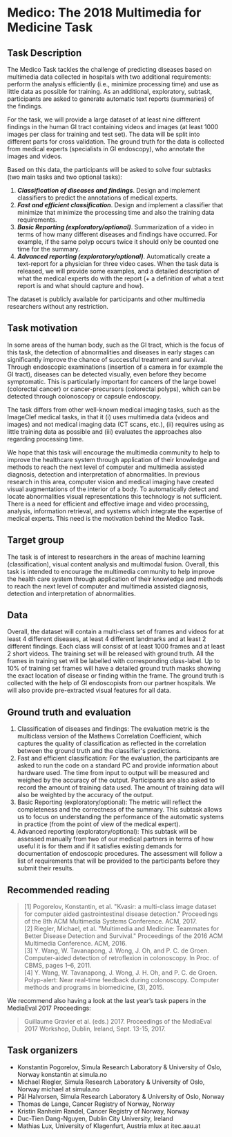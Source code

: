 # Medico: The 2018 Multimedia for Medicine Task 

## Task Description
The Medico Task tackles the challenge of predicting diseases based on multimedia data collected in hospitals with two additional requirements: perform the analysis efficiently (i.e., minimize processing time) and use as little data as possible for training. As an additional, exploratory, subtask, participants are asked to generate automatic text reports (summaries) of the findings. 

For the task, we will provide a large dataset of at least nine different findings in the human GI tract containing videos and images (at least 1000 images per class for training and test set). The data will be split into different parts for cross validation. The ground truth for the data is collected from medical experts (specialists in GI endoscopy), who annotate the images and videos.

Based on this data, the participants will be asked to solve four subtasks (two main tasks and two optional tasks):

1. ***Classification of diseases and findings***. Design and implement classifiers to predict the annotations of medical experts.
2. ***Fast and efficient classification***. Design and implement a classifier that minimize that minimize the processing time and also the training data requirements.
3. ***Basic Reporting (exploratory/optional)***. Summarization of a video in terms of how many different diseases and findings have occurred. For example, if the same polyp occurs twice it should only be counted one time for the summary.
4. ***Advanced reporting (exploratory/optional)***. Automatically create a text-report for a physician for three video cases. When the task data is released, we will provide some examples, and a detailed description of what the medical experts do with the report (+ a definition of what a text report is and what should capture and how).

The dataset is publicly available for participants and other multimedia researchers without any restriction.

## Task motivation
In some areas of the human body, such as the GI tract, which is the focus of this task, the detection of abnormalities and diseases in early stages can significantly improve the chance of successful treatment and survival. Through endoscopic examinations (insertion of a camera in for example the GI tract), diseases can be detected visually, even before they become symptomatic. This is particularly important for cancers of the large bowel (colorectal cancer) or cancer-precursors (colorectal polyps), which can be detected through colonoscopy or capsule endoscopy. 

The task differs from other well-known medical imaging tasks, such as the ImageClef medical tasks, in that it (i) uses multimedia data (videos and images) and not medical imaging data (CT scans, etc.), (ii) requires using as little training data as possible and (iii) evaluates the approaches also regarding processing time. 

We hope that this task will encourage the multimedia community to help to improve the healthcare system through application of their knowledge and methods to reach the next level of computer and multimedia assisted diagnosis, detection and interpretation of abnormalities. In previous research in this area, computer vision and medical imaging have created visual augmentations of the interior of a body. To automatically detect and locate abnormalities visual representations this technology is not sufficient. There is a need for efficient and effective image and video processing, analysis, information retrieval, and systems which integrate the expertise of medical experts. This need is the motivation behind the Medico Task.

## Target group
The task is of interest to researchers in the areas of machine learning (classification), visual content analysis and multimodal fusion. Overall, this task is intended to encourage the multimedia community to help improve the health care system through application of their knowledge and methods to reach the next level of computer and multimedia assisted diagnosis, detection and interpretation of abnormalities. 

## Data
Overall, the dataset will contain a multi-class set of frames and videos for at least 4 different diseases, at least 4 different landmarks and at least 2 different findings. Each class will consist of at least 1000 frames and at least 2 short videos. The training set will be released with ground truth. All the frames in training set will be labelled with corresponding class-label. Up to 10% of training set frames will have a detailed ground truth masks showing the exact location of disease or finding within the frame. The ground truth is collected with the help of GI endoscopists from our partner hospitals. We will also provide pre-extracted visual features for all data. 

## Ground truth and evaluation
1. Classification of diseases and findings: The evaluation metric is the multiclass version of the Mathews Correlation Coefficient, which captures the quality of classification as reflected in the correlation between the ground truth and the classifier's predictions. 
2. Fast and efficient classification: For the evaluation, the participants are asked to run the code on a standard PC and provide information about hardware used. The time from input to output will be measured and weighed by the accuracy of the output. Participants are also asked to record the amount of training data used. The amount of training data will also be weighted by the accuracy of the output.
3. Basic Reporting (exploratory/optional): The metric will reflect the completeness and the correctness of the summary. This subtask allows us to focus on understanding the performance of the automatic systems in practice (from the point of view of the medical expert).
4. Advanced reporting (exploratory/optional): This subtask will be assessed manually from two of our medical partners in terms of how useful it is for them and if it satisfies existing demands for documentation of endoscopic procedures. The assessment will follow a list of requirements that will be provided to the participants before they submit their results.

## Recommended reading
> [1] Pogorelov, Konstantin, et al. "Kvasir: a multi-class image dataset for computer aided gastrointestinal disease detection." Proceedings of the 8th ACM Multimedia Systems Conference. ACM, 2017.  
> [2] Riegler, Michael, et al. "Multimedia and Medicine: Teammates for Better Disease Detection and Survival." Proceedings of the 2016 ACM Multimedia Conference. ACM, 2016.  
> [3] Y. Wang, W. Tavanapong, J. Wong, J. Oh, and P. C. de Groen. Computer-aided detection of retroflexion in colonoscopy. In Proc. of CBMS, pages 1–6, 2011.  
> [4] Y. Wang, W. Tavanapong, J. Wong, J. H. Oh, and P. C. de Groen. Polyp-alert: Near real-time feedback during colonoscopy. Computer methods and programs in biomedicine, (3), 2015.  

We recommend also having a look at the last year’s task papers in the MediaEval 2017 Proceedings:
> Guillaume Gravier et al. (eds.) 2017. Proceedings of the MediaEval 2017 Workshop, Dublin, Ireland, Sept. 13-15, 2017.

## Task organizers
- Konstantin Pogorelov, Simula Research Laboratory & University of Oslo, Norway konstantin at simula.no
- Michael Riegler, Simula Research Laboratory & University of Oslo, Norway michael at simula.no
- Pål Halvorsen, Simula Research Laboratory & University of Oslo, Norway
- Thomas de Lange, Cancer Registry of Norway, Norway
- Kristin Ranheim Randel, Cancer Registry of Norway, Norway
- Duc-Tien Dang-Nguyen, Dublin City University, Ireland
- Mathias Lux, University of Klagenfurt, Austria mlux at itec.aau.at
